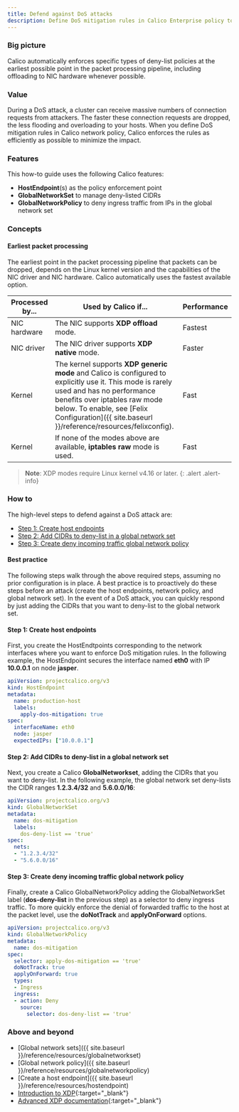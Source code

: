 ```yaml
---
title: Defend against DoS attacks
description: Define DoS mitigation rules in Calico Enterprise policy to quickly drop connections when under attack. Learn how rules use eBPF and XDP, including hardware offload when available.
---
```


### Big picture

Calico automatically enforces specific types of deny-list policies at the earliest possible point in the packet processing pipeline, including offloading to NIC hardware whenever possible.

### Value

During a DoS attack, a cluster can receive massive numbers of connection requests from attackers. The faster these connection requests are dropped, the less flooding and overloading to your hosts. When you define DoS mitigation rules in Calico network policy, Calico enforces the rules as efficiently as possible to minimize the impact.

### Features

This how-to guide uses the following Calico features:
- **HostEndpoint**(s) as the policy enforcement point
- **GlobalNetworkSet** to manage deny-listed CIDRs
- **GlobalNetworkPolicy** to deny ingress traffic from IPs in the global network set

### Concepts

#### Earliest packet processing

The earliest point in the packet processing pipeline that packets can be dropped, depends on the Linux kernel version and the capabilities of the NIC driver and NIC hardware. Calico automatically uses the fastest available option.

| Processed by... | Used by Calico if...                                         | Performance |
| --------------- | ------------------------------------------------------------ | ----------- |
| NIC hardware    | The NIC supports **XDP offload** mode.                       | Fastest     |
| NIC driver      | The NIC driver supports **XDP native** mode.                 | Faster      |
| Kernel          | The kernel supports **XDP generic mode** and Calico is configured to explicitly use it. This mode is rarely used and has no performance benefits over iptables raw mode below. To enable, see [Felix Configuration]({{ site.baseurl }}/reference/resources/felixconfig).   | Fast        |
| Kernel          | If none of the modes above are available, **iptables raw** mode is used. | Fast        |

>**Note**: XDP modes require Linux kernel v4.16 or later.
{: .alert .alert-info}

### How to

The high-level steps to defend against a DoS attack are:

- [Step 1: Create host endpoints](#step-1-create-host-endpoints)
- [Step 2: Add CIDRs to deny-list in a global network set](#step-2-add-cidrs-to-deny-list-in-a-global-network-set)
- [Step 3: Create deny incoming traffic global network policy](#step-3-create-deny-incoming-traffic-global-network-policy)

#### Best practice

The following steps walk through the above required steps, assuming no prior configuration is in place. A best practice is to proactively do these steps before an attack (create the host endpoints, network policy, and global network set). In the event of a DoS attack, you can quickly respond by just adding the CIDRs that you want to deny-list to the global network set.

#### Step 1: Create host endpoints

First, you create the HostEndtpoints corresponding to the network interfaces where you want to enforce DoS mitigation rules. In the following example, the HostEndpoint secures the interface named **eth0** with IP **10.0.0.1** on node **jasper**.

```yaml
apiVersion: projectcalico.org/v3
kind: HostEndpoint
metadata:
  name: production-host
  labels:
    apply-dos-mitigation: true
spec:
  interfaceName: eth0
  node: jasper
  expectedIPs: ["10.0.0.1"]
```

#### Step 2: Add CIDRs to deny-list in a global network set

Next, you create a Calico **GlobalNetworkset**, adding the CIDRs that you want to deny-list. In the following example, the global network set deny-lists the CIDR ranges **1.2.3.4/32** and **5.6.0.0/16**:

```yaml
apiVersion: projectcalico.org/v3
kind: GlobalNetworkSet
metadata:
  name: dos-mitigation
  labels:
    dos-deny-list == 'true'
spec:
  nets:
  - "1.2.3.4/32"
  - "5.6.0.0/16"
```

#### Step 3: Create deny incoming traffic global network policy

Finally, create a Calico GlobalNetworkPolicy adding the GlobalNetworkSet label (**dos-deny-list** in the previous step) as a selector to deny ingress traffic. To more quickly enforce the denial of forwarded traffic to the host at the packet level, use the **doNotTrack** and **applyOnForward** options.

```yaml
apiVersion: projectcalico.org/v3
kind: GlobalNetworkPolicy
metadata:
  name: dos-mitigation
spec:
  selector: apply-dos-mitigation == 'true'
  doNotTrack: true
  applyOnForward: true
  types:
  - Ingress
  ingress:
  - action: Deny
    source:
      selector: dos-deny-list == 'true'
```

### Above and beyond

- [Global network sets]({{ site.baseurl }}/reference/resources/globalnetworkset)
- [Global network policy]({{ site.baseurl }}/reference/resources/globalnetworkpolicy)
- [Create a host endpoint]({{ site.baseurl }}/reference/resources/hostendpoint)
- [Introduction to XDP](https://www.iovisor.org/technology/xdp){:target="_blank"}
- [Advanced XDP documentation](https://prototype-kernel.readthedocs.io/en/latest/networking/XDP/index.html){:target="_blank"}
